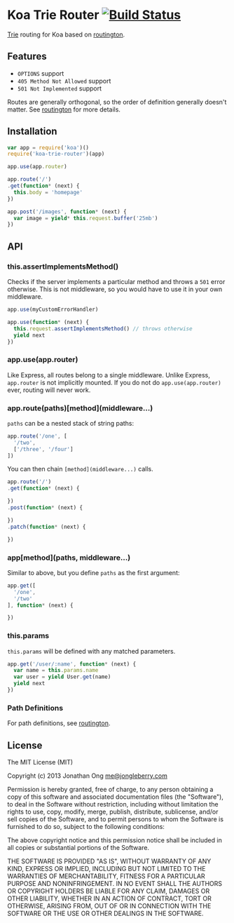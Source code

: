 # Koa Trie Router [![Build Status](https://travis-ci.org/koajs/trie-router.png)](https://travis-ci.org/koajs/trie-router)

[Trie](http://en.wikipedia.org/wiki/Trie) routing for Koa based on [routington](https://github.com/jonathanong/routington).

## Features

- `OPTIONS` support
- `405 Method Not Allowed` support
- `501 Not Implemented` support

Routes are generally orthogonal, so the order of definition generally doesn't matter.
See [routington](https://github.com/jonathanong/routington) for more details.

## Installation

```js
var app = require('koa')()
require('koa-trie-router')(app)

app.use(app.router)

app.route('/')
.get(function* (next) {
  this.body = 'homepage'
})

app.post('/images', function* (next) {
  var image = yield* this.request.buffer('25mb')
})
```

## API

### this.assertImplementsMethod()

Checks if the server implements a particular method and throws a `501` error otherwise.
This is not middleware, so you would have to use it in your own middleware.

```js
app.use(myCustomErrorHandler)

app.use(function* (next) {
  this.request.assertImplementsMethod() // throws otherwise
  yield next
})
```

### app.use(app.router)

Like Express, all routes belong to a single middleware.
Unlike Express, `app.router` is not implicitly mounted.
If you do not do `app.use(app.router)` ever,
routing will never work.

### app.route(paths)\[method\]\(middleware...\)

`paths` can be a nested stack of string paths:

```js
app.route('/one', [
  '/two',
  ['/three', '/four']
])
```

You can then chain `[method](middleware...)` calls.

```js
app.route('/')
.get(function* (next) {

})
.post(function* (next) {

})
.patch(function* (next) {

})
```

### app\[method\]\(paths, middleware...\)

Similar to above, but you define `paths` as the first argument:

```js
app.get([
  '/one',
  '/two'
], function* (next) {

})
```

### this.params

`this.params` will be defined with any matched parameters.

```js
app.get('/user/:name', function* (next) {
  var name = this.params.name
  var user = yield User.get(name)
  yield next
})
```

### Path Definitions

For path definitions, see [routington](https://github.com/jonathanong/routington).

## License

The MIT License (MIT)

Copyright (c) 2013 Jonathan Ong me@jongleberry.com

Permission is hereby granted, free of charge, to any person obtaining a copy
of this software and associated documentation files (the "Software"), to deal
in the Software without restriction, including without limitation the rights
to use, copy, modify, merge, publish, distribute, sublicense, and/or sell
copies of the Software, and to permit persons to whom the Software is
furnished to do so, subject to the following conditions:

The above copyright notice and this permission notice shall be included in
all copies or substantial portions of the Software.

THE SOFTWARE IS PROVIDED "AS IS", WITHOUT WARRANTY OF ANY KIND, EXPRESS OR
IMPLIED, INCLUDING BUT NOT LIMITED TO THE WARRANTIES OF MERCHANTABILITY,
FITNESS FOR A PARTICULAR PURPOSE AND NONINFRINGEMENT. IN NO EVENT SHALL THE
AUTHORS OR COPYRIGHT HOLDERS BE LIABLE FOR ANY CLAIM, DAMAGES OR OTHER
LIABILITY, WHETHER IN AN ACTION OF CONTRACT, TORT OR OTHERWISE, ARISING FROM,
OUT OF OR IN CONNECTION WITH THE SOFTWARE OR THE USE OR OTHER DEALINGS IN
THE SOFTWARE.